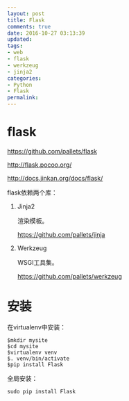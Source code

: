 ```yaml
---
layout: post
title: Flask
comments: true
date: 2016-10-27 03:13:39
updated:
tags:
- web
- flask
- werkzeug
- jinja2
categories:
- Python
- Flask
permalink:
---
```


# flask

<https://github.com/pallets/flask>

<http://flask.pocoo.org/>

<http://docs.jinkan.org/docs/flask/>

flask依赖两个库：

1. Jinja2

    渲染模板。

    <https://github.com/pallets/jinja>

2. Werkzeug

    WSGI工具集。

    <https://github.com/pallets/werkzeug>

# 安装

在virtualenv中安装：

    $mkdir mysite
    $cd mysite
    $virtualenv venv
    $. venv/bin/activate
    $pip install Flask

全局安装：

    sudo pip install Flask

#
